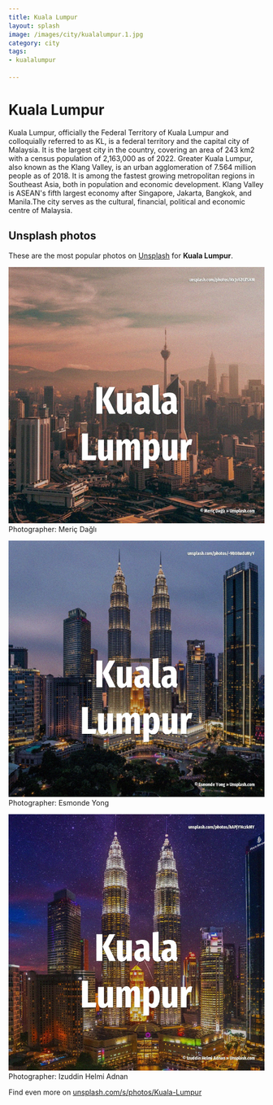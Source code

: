 ```yaml
---
title: Kuala Lumpur
layout: splash
image: /images/city/kualalumpur.1.jpg
category: city
tags:
- kualalumpur

---
```

# Kuala Lumpur

Kuala Lumpur, officially the Federal Territory of Kuala Lumpur  and colloquially referred to as KL,  is a federal territory and the capital city of Malaysia. It is the largest city in the country, covering an area of 243 km2  with a census population of  2,163,000 as of 2022. Greater Kuala Lumpur, also known as the Klang Valley, is an urban agglomeration of 7.564 million  people as of 2018. It is among the fastest growing metropolitan regions in Southeast Asia, both in population and  economic development. Klang Valley  is ASEAN's fifth largest economy after Singapore, Jakarta, Bangkok, and Manila.The  city serves as the cultural, financial, political and economic centre of Malaysia. 

 
## Unsplash photos
These are the most popular photos on [Unsplash](https://unsplash.com) for **Kuala Lumpur**.
 
![Kuala Lumpur](/images/city/kualalumpur.1.jpg)
Photographer:  Meriç Dağlı
 
![Kuala Lumpur](/images/city/kualalumpur.2.jpg)
Photographer:  Esmonde Yong
 
![Kuala Lumpur](/images/city/kualalumpur.3.jpg)
Photographer:  Izuddin Helmi Adnan
 
Find even more on [unsplash.com/s/photos/Kuala-Lumpur](https://unsplash.com/s/photos/Kuala-Lumpur)
 
